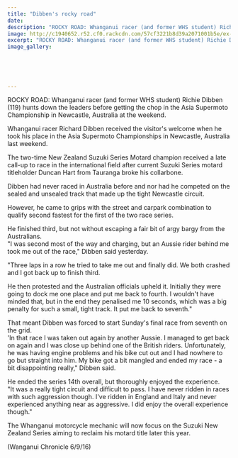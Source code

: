 ```yaml
---
title: "Dibben's rocky road"
date: 
description: "ROCKY ROAD: Whanganui racer (and former WHS student) Richie Dibben (119) hunts down the leaders before getting the chop in the Asia Supermoto Championship in Newcastle, Australia at the weekend..."
image: http://c1940652.r52.cf0.rackcdn.com/57cf3221b8d39a2071001b5e/ex-Richar-Dibben-Asia-Supermoto-Champs-in-OZ-Chron-6-Sept.jpg
excerpt: "ROCKY ROAD: Whanganui racer (and former WHS student) Richie Dibben (119) hunts down the leaders before getting the chop in the Asia Supermoto Championship in Newcastle, Australia at the weekend."
image_gallery:
    
    
    
    
    
---
```


<p>ROCKY ROAD: Whanganui racer (and former WHS student) Richie Dibben (119) hunts down the leaders before getting the chop in the Asia Supermoto Championship in Newcastle, Australia at the weekend.</p>
<p>Whanganui racer Richard Dibben received the visitor's welcome when he took his place in the Asia Supermoto Championships in Newcastle, Australia last weekend.</p>
<p>The two-time New Zealand Suzuki Series Motard champion received a late call-up to race in the international field after current Suzuki Series motard titleholder Duncan Hart from Tauranga broke his collarbone.</p>
<p>Dibben had never raced in Australia before and nor had he competed on the sealed and unsealed track that made up the tight Newcastle circuit.</p>
<p>However, he came to grips with the street and carpark combination to qualify second fastest for the first of the two race series.</p>
<p>He finished third, but not without escaping a fair bit of argy bargy from the Australians.<br />"I was second most of the way and charging, but an Aussie rider behind me took me out of the race," Dibben said yesterday.</p>
<p>"Three laps in a row he tried to take me out and finally did. We both crashed and I got back up to finish third.</p>
<p>He then protested and the Australian officials upheld it. Initially they were going to dock me one place and put me back to fourth. I wouldn't have minded that, but in the end they penalised me 10 seconds, which was a big penalty for such a small, tight track. It put me back to seventh."</p>
<p>That meant Dibben was forced to start Sunday's final race from seventh on the grid.<br />'In that race I was taken out again by another Aussie. I managed to get back on again and I was close up behind one of the British riders. Unfortunately, he was having engine problems and his bike cut out and I had nowhere to go but straight into him. My bike got a bit mangled and ended my race - a bit disappointing really," Dibben said.</p>
<p>He ended the series 14th overall, but thoroughly enjoyed the experience.<br />"It was a really tight circuit and difficult to pass. I have never ridden in races with such aggression though. I've ridden in England and Italy and never experienced anything near as aggressive. I did enjoy the overall experience though."</p>
<p>The Whanganui motorcycle mechanic will now focus on the Suzuki New Zealand Series aiming to reclaim his motard title later this year.</p>
<p>(Wanganui Chronicle 6/9/16)</p>

